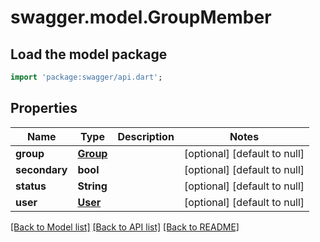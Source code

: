 # swagger.model.GroupMember

## Load the model package
```dart
import 'package:swagger/api.dart';
```

## Properties
Name | Type | Description | Notes
------------ | ------------- | ------------- | -------------
**group** | [**Group**](Group.md) |  | [optional] [default to null]
**secondary** | **bool** |  | [optional] [default to null]
**status** | **String** |  | [optional] [default to null]
**user** | [**User**](User.md) |  | [optional] [default to null]

[[Back to Model list]](../README.md#documentation-for-models) [[Back to API list]](../README.md#documentation-for-api-endpoints) [[Back to README]](../README.md)


